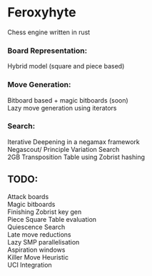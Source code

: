 # Feroxyhyte
Chess engine written in rust

### Board Representation:
Hybrid model (square and piece based)

### Move Generation:
Bitboard based  + magic bitboards (soon)  
Lazy move generation using iterators

### Search:
Iterative Deepening in a negamax framework  
Negascout/ Principle Variation Search  
2GB Transposition Table using Zobrist hashing  


## TODO:
Attack boards  
Magic bitboards  
Finishing Zobrist key gen  
Piece Square Table evaluation  
Quiescence Search  
Late move reductions  
Lazy SMP parallelisation  
Aspiration windows  
Killer Move Heuristic  
UCI Integration  
